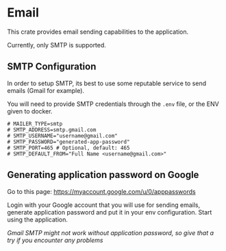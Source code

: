 # Email

This crate provides email sending capabilities to the application.

Currently, only SMTP is supported.

## SMTP Configuration

In order to setup SMTP, its best to use some reputable service to send emails (Gmail for example).

You will need to provide SMTP credentials through the `.env` file, or the ENV given to docker.

```env
# MAILER_TYPE=smtp
# SMTP_ADDRESS=smtp.gmail.com
# SMTP_USERNAME="username@gmail.com"
# SMTP_PASSWORD="generated-app-password"
# SMTP_PORT=465 # Optional, default: 465
# SMTP_DEFAULT_FROM="Full Name <username@gmail.com>"
```

## Generating application password on Google

Go to this page: https://myaccount.google.com/u/0/apppasswords

Login with your Google account that you will use for sending emails, generate application password 
and put it in your env configuration. Start using the application.

*Gmail SMTP might not work without application password, so give that a try if you encounter any problems*
